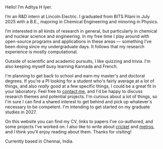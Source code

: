 Hello! I’m Aditya H Iyer.

I’m an R&D intern at Lincoln Electric. I graduated from BITS Pilani in July 2025 with a B.E., majoring in Chemical Engineering and minoring in Physics.

I’m interested in all kinds of research in general, but particularly in chemical and nuclear science and engineering. In my free time I play around with open-source programs and applications in these areas — something I’ve been doing since my undergraduate days. It follows that my research experience is mostly computational.

Outside of scientific and academic pursuits, I like quizzing and trivia. I’m also keeping myself busy learning Kannada and French.

I'm planning to get back to school and earn my master's and doctoral degrees. If you're a PI looking for a student who's fairly average at a _lot_ of things, and also _really_ good at a few specific things, I could be a great fit in your laboratory. Feel free to [contact me](https://adityahiyer.github.io/contact), and I'd be happy to discuss research themes and potential projects. I'm curious about a lot of things, so I'm sure I can find a shared interest to get behind and pick up whatever's necessary to be competent. I'm intending to get started on my graduate studies in 2027.

On this website you can find my CV, links to papers I’ve co-authored, and some projects I’ve worked on. I also like to write about [cricket](https://adityahiyer.github.io/cricket) and [metros](https://adityahiyer.github.io/metros), and I think you'll enjoy reading about them. Thanks for visiting!

Currently based in Chennai, India.
